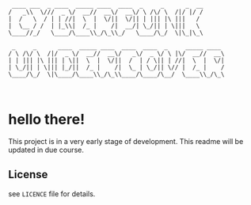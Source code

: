```
 ____ ___  _ ____  _____ ____  ____  _     _      _  __
/   _\\  \///  _ \/  __//  __\/  __\/ \ /\/ \  /|/ |/ /
|  /   \  / | | //|  \  |  \/||  \/|| | ||| |\ |||   / 
|  \__ / /  | |_\\|  /_ |    /|  __/| \_/|| | \|||   \ 
\____//_/   \____/\____\\_/\_\\_/   \____/\_/  \|\_|\_\
                                                       
 _     _      ____  _____ ____  ____  ____  _     _____ ____   
/ \ /\/ \  /|/  _ \/  __//  __\/   _\/  _ \/ \ |\/  __//  __\  
| | ||| |\ ||| | \||  \  |  \/||  /  | / \|| | //|  \  |  \/|  
| \_/|| | \||| |_/||  /_ |    /|  \_ | \_/|| \// |  /_ |    /  
\____/\_/  \|\____/\____\\_/\_\\____/\____/\__/  \____\\_/\_\  
                                                                                                                     
                                                       
```

# hello there!

This project is in a very early stage of development.
This readme will be updated in due course.

## License

see `LICENCE` file for details.

